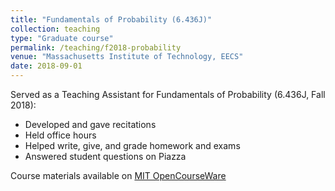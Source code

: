 ```yaml
---
title: "Fundamentals of Probability (6.436J)"
collection: teaching
type: "Graduate course"
permalink: /teaching/f2018-probability
venue: "Massachusetts Institute of Technology, EECS"
date: 2018-09-01
---
```


Served as a Teaching Assistant for Fundamentals of Probability (6.436J, Fall 2018):
* Developed and gave recitations
* Held office hours
* Helped write, give, and grade homework and exams
* Answered student questions on Piazza

Course materials available on [MIT OpenCourseWare](https://ocw.mit.edu/courses/6-436j-fundamentals-of-probability-fall-2018/)

